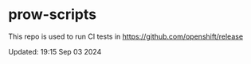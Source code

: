 # prow-scripts

This repo is used to run CI tests in https://github.com/openshift/release

Updated: 19:15 Sep 03 2024
